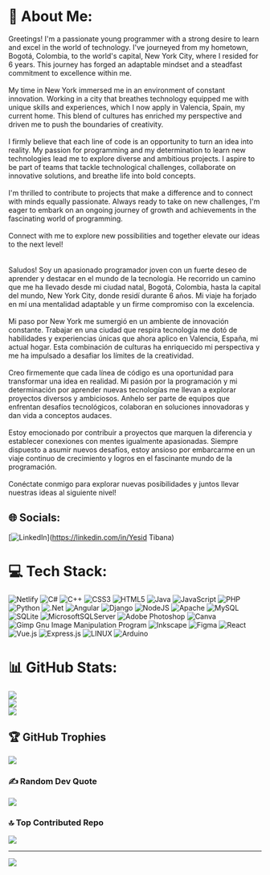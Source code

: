 # 💫 About Me:
Greetings! I'm a passionate young programmer with a strong desire to learn and excel in the world of technology. I've journeyed from my hometown, Bogotá, Colombia, to the world's capital, New York City, where I resided for 6 years. This journey has forged an adaptable mindset and a steadfast commitment to excellence within me.<br><br>My time in New York immersed me in an environment of constant innovation. Working in a city that breathes technology equipped me with unique skills and experiences, which I now apply in Valencia, Spain, my current home. This blend of cultures has enriched my perspective and driven me to push the boundaries of creativity.<br><br>I firmly believe that each line of code is an opportunity to turn an idea into reality. My passion for programming and my determination to learn new technologies lead me to explore diverse and ambitious projects. I aspire to be part of teams that tackle technological challenges, collaborate on innovative solutions, and breathe life into bold concepts.<br><br>I'm thrilled to contribute to projects that make a difference and to connect with minds equally passionate. Always ready to take on new challenges, I'm eager to embark on an ongoing journey of growth and achievements in the fascinating world of programming.<br><br>Connect with me to explore new possibilities and together elevate our ideas to the next level!<br><br><br>Saludos! Soy un apasionado programador joven con un fuerte deseo de aprender y destacar en el mundo de la tecnología. He recorrido un camino que me ha llevado desde mi ciudad natal, Bogotá, Colombia, hasta la capital del mundo, New York City, donde residí durante 6 años. Mi viaje ha forjado en mí una mentalidad adaptable y un firme compromiso con la excelencia.<br><br>Mi paso por New York me sumergió en un ambiente de innovación constante. Trabajar en una ciudad que respira tecnología me dotó de habilidades y experiencias únicas que ahora aplico en Valencia, España, mi actual hogar. Esta combinación de culturas ha enriquecido mi perspectiva y me ha impulsado a desafiar los límites de la creatividad.<br><br>Creo firmemente que cada línea de código es una oportunidad para transformar una idea en realidad. Mi pasión por la programación y mi determinación por aprender nuevas tecnologías me llevan a explorar proyectos diversos y ambiciosos. Anhelo ser parte de equipos que enfrentan desafíos tecnológicos, colaboran en soluciones innovadoras y dan vida a conceptos audaces.<br><br>Estoy emocionado por contribuir a proyectos que marquen la diferencia y establecer conexiones con mentes igualmente apasionadas. Siempre dispuesto a asumir nuevos desafíos, estoy ansioso por embarcarme en un viaje continuo de crecimiento y logros en el fascinante mundo de la programación.<br><br>Conéctate conmigo para explorar nuevas posibilidades y juntos llevar nuestras ideas al siguiente nivel!


## 🌐 Socials:
[![LinkedIn](https://img.shields.io/badge/LinkedIn-%230077B5.svg?logo=linkedin&logoColor=white)](https://linkedin.com/in/Yesid Tibana) 

# 💻 Tech Stack:
![Netlify](https://img.shields.io/badge/netlify-%23000000.svg?style=for-the-badge&logo=netlify&logoColor=#00C7B7) ![C#](https://img.shields.io/badge/c%23-%23239120.svg?style=for-the-badge&logo=c-sharp&logoColor=white) ![C++](https://img.shields.io/badge/c++-%2300599C.svg?style=for-the-badge&logo=c%2B%2B&logoColor=white) ![CSS3](https://img.shields.io/badge/css3-%231572B6.svg?style=for-the-badge&logo=css3&logoColor=white) ![HTML5](https://img.shields.io/badge/html5-%23E34F26.svg?style=for-the-badge&logo=html5&logoColor=white) ![Java](https://img.shields.io/badge/java-%23ED8B00.svg?style=for-the-badge&logo=java&logoColor=white) ![JavaScript](https://img.shields.io/badge/javascript-%23323330.svg?style=for-the-badge&logo=javascript&logoColor=%23F7DF1E) ![PHP](https://img.shields.io/badge/php-%23777BB4.svg?style=for-the-badge&logo=php&logoColor=white) ![Python](https://img.shields.io/badge/python-3670A0?style=for-the-badge&logo=python&logoColor=ffdd54) ![.Net](https://img.shields.io/badge/.NET-5C2D91?style=for-the-badge&logo=.net&logoColor=white) ![Angular](https://img.shields.io/badge/angular-%23DD0031.svg?style=for-the-badge&logo=angular&logoColor=white) ![Django](https://img.shields.io/badge/django-%23092E20.svg?style=for-the-badge&logo=django&logoColor=white) ![NodeJS](https://img.shields.io/badge/node.js-6DA55F?style=for-the-badge&logo=node.js&logoColor=white) ![Apache](https://img.shields.io/badge/apache-%23D42029.svg?style=for-the-badge&logo=apache&logoColor=white) ![MySQL](https://img.shields.io/badge/mysql-%2300f.svg?style=for-the-badge&logo=mysql&logoColor=white) ![SQLite](https://img.shields.io/badge/sqlite-%2307405e.svg?style=for-the-badge&logo=sqlite&logoColor=white) ![MicrosoftSQLServer](https://img.shields.io/badge/Microsoft%20SQL%20Sever-CC2927?style=for-the-badge&logo=microsoft%20sql%20server&logoColor=white) ![Adobe Photoshop](https://img.shields.io/badge/adobephotoshop-%2331A8FF.svg?style=for-the-badge&logo=adobephotoshop&logoColor=white) ![Canva](https://img.shields.io/badge/Canva-%2300C4CC.svg?style=for-the-badge&logo=Canva&logoColor=white) ![Gimp Gnu Image Manipulation Program](https://img.shields.io/badge/Gimp-657D8B?style=for-the-badge&logo=gimp&logoColor=FFFFFF) ![Inkscape](https://img.shields.io/badge/Inkscape-e0e0e0?style=for-the-badge&logo=inkscape&logoColor=080A13) 	![Figma](https://img.shields.io/badge/figma-%23F24E1E.svg?style=for-the-badge&logo=figma&logoColor=white) ![React](https://img.shields.io/badge/react-%2320232a.svg?style=for-the-badge&logo=react&logoColor=%2361DAFB) ![Vue.js](https://img.shields.io/badge/vuejs-%2335495e.svg?style=for-the-badge&logo=vuedotjs&logoColor=%234FC08D) ![Express.js](https://img.shields.io/badge/express.js-%23404d59.svg?style=for-the-badge&logo=express&logoColor=%2361DAFB) ![LINUX](https://img.shields.io/badge/Linux-FCC624?style=for-the-badge&logo=linux&logoColor=black) ![Arduino](https://img.shields.io/badge/-Arduino-00979D?style=for-the-badge&logo=Arduino&logoColor=white)
# 📊 GitHub Stats:
![](https://github-readme-stats.vercel.app/api?username=SidTibana&theme=tokyonight&hide_border=false&include_all_commits=false&count_private=false)<br/>
![](https://github-readme-streak-stats.herokuapp.com/?user=SidTibana&theme=tokyonight&hide_border=false)<br/>
![](https://github-readme-stats.vercel.app/api/top-langs/?username=SidTibana&theme=tokyonight&hide_border=false&include_all_commits=false&count_private=false&layout=compact)

## 🏆 GitHub Trophies
![](https://github-profile-trophy.vercel.app/?username=SidTibana&theme=buddhism&no-frame=false&no-bg=true&margin-w=4)

### ✍️ Random Dev Quote
![](https://quotes-github-readme.vercel.app/api?type=horizontal&theme=tokyonight)

### 🔝 Top Contributed Repo
![](https://github-contributor-stats.vercel.app/api?username=SidTibana&limit=5&theme=dark&combine_all_yearly_contributions=true)

---
[![](https://visitcount.itsvg.in/api?id=SidTibana&icon=0&color=0)](https://visitcount.itsvg.in)

<!-- Proudly created with GPRM ( https://gprm.itsvg.in ) -->
